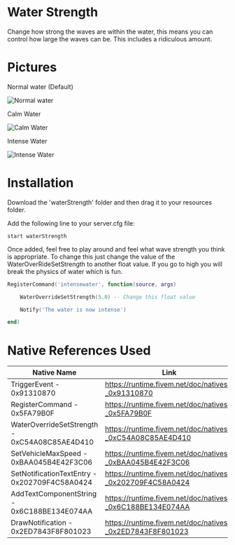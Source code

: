 # Water Strength
Change how strong the waves are within the water, this means you can control how large the waves can be. This includes a ridiculous amount. 
# Pictures
Normal water (Default)

![Normal water](https://i.ibb.co/hC5qPvC/Normal-Water.png)

Calm Water

![Calm Water](https://i.ibb.co/0c4XcyY/calmwater.png)

Intense Water

![Intense Water](https://i.ibb.co/Lt67fDK/intesewater.png)

# Installation
Download the 'waterStrength' folder and then drag it to your resources folder.

Add the following line to your server.cfg file:

```
start waterStrength
```
Once added, feel free to play around and feel what wave strength you think is appropriate. To change this just change the value of the WaterOverRideSetStrength to another float value. If you go to high you will break the physics of water which is fun.
```Lua
RegisterCommand('intensewater', function(source, args)

	WaterOverrideSetStrength(5.0) -- Change this float value

	Notify('The water is now intense')

end)
```

# Native References Used
| Native Name | Link |
|--|--|
| TriggerEvent - 0x91310870| https://runtime.fivem.net/doc/natives/?_0x91310870|
| RegisterCommand - 0x5FA79B0F| https://runtime.fivem.net/doc/natives/?_0x5FA79B0F|
| WaterOverrideSetStrength - 0xC54A08C85AE4D410| https://runtime.fivem.net/doc/natives/?_0xC54A08C85AE4D410|
| SetVehicleMaxSpeed - 0xBAA045B4E42F3C06| https://runtime.fivem.net/doc/natives/?_0xBAA045B4E42F3C06|
| SetNotificationTextEntry - 0x202709F4C58A0424| https://runtime.fivem.net/doc/natives/?_0x202709F4C58A0424 |
| AddTextComponentString - 0x6C188BE134E074AA| https://runtime.fivem.net/doc/natives/?_0x6C188BE134E074AA|
| DrawNotification - 0x2ED7843F8F801023| https://runtime.fivem.net/doc/natives/?_0x2ED7843F8F801023 |

